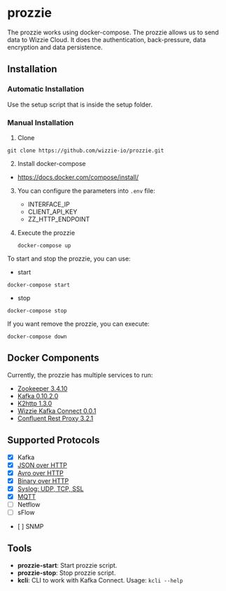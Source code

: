 # prozzie

The prozzie works using docker-compose. The prozzie allows us to send data to Wizzie Cloud. It does the authentication, back-pressure, data encryption and data persistence.

## Installation

### Automatic Installation

Use the setup script that is inside the setup folder.

### Manual Installation

1. Clone

  ```
  git clone https://github.com/wizzie-io/prozzie.git
  ```

2. Install docker-compose

  * https://docs.docker.com/compose/install/

3. You can configure the parameters into `.env` file:
    * INTERFACE_IP
    * CLIENT_API_KEY
    * ZZ_HTTP_ENDPOINT

4. Execute the prozzie

   ```
   docker-compose up
   ```

To start and stop the prozzie, you can use:

  * start

  ```
  docker-compose start
  ```

  * stop

  ```
  docker-compose stop
  ```

If you want remove the prozzie, you can execute:

   ```
   docker-compose down
   ```

## Docker Components

Currently, the prozzie has multiple services to run:

 - [Zookeeper 3.4.10](https://hub.docker.com/_/zookeeper/)
 - [Kafka 0.10.2.0](https://hub.docker.com/r/wurstmeister/kafka/)
 - [K2http 1.3.0](https://github.com/wizzie-io/k2http)
 - [Wizzie Kafka Connect 0.0.1](https://github.com/wizzie-io/kafka-connect-docker)
 - [Confluent Rest Proxy 3.2.1](https://github.com/wizzie-io/prozzie/tree/master/dockers/confluent-rest-proxy/)

## Supported Protocols

- [x] Kafka
- [x] [JSON over HTTP](http://docs.confluent.io/3.0.0/kafka-rest/docs/intro.html#produce-and-consume-json-messages)
- [x] [Avro over HTTP](http://docs.confluent.io/3.0.0/kafka-rest/docs/intro.html#produce-and-consume-avro-messages)
- [x] [Binary over HTTP](http://docs.confluent.io/3.0.0/kafka-rest/docs/intro.html#produce-and-consume-binary-messages)
- [x] [Syslog: UDP, TCP, SSL](https://github.com/jcustenborder/kafka-connect-syslog)
- [x] [MQTT](https://github.com/evokly/kafka-connect-mqtt)
- [ ] Netflow
- [ ] sFlow
- [ ] SNMP

## Tools

 * **prozzie-start**: Start prozzie script. 
 * **prozzie-stop**: Stop prozzie script.
 * **kcli**: CLI to work with Kafka Connect. Usage: `kcli --help`
